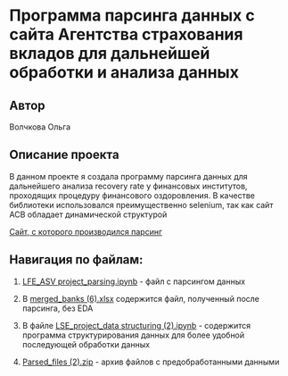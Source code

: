 # Программа парсинга данных с сайта Агентства страхования вкладов для дальнейшей обработки и анализа данных

## Автор

Волчкова Ольга

## Описание проекта

В данном проекте я создала программу парсинга данных для дальнейшего анализа recovery rate у финансовых институтов, проходящих процедуру финансового оздоровления. В качестве библиотеки использовался преимущественно selenium, так как сайт АСВ обладает динамической структурой

[Сайт, с которого производился парсинг](https://www.asv.org.ru/banks?category=insurance-event)
   
## Навигация по файлам:

1) [LFE_ASV project_parsing.ipynb](https://github.com/OVolchkova/ASV-project/blob/main/LFE_ASV%20project_parsing.ipynb) - файл с парсингом данных
   
2) В [merged_banks (6).xlsx](https://github.com/OVolchkova/ASV-project/blob/main/merged_banks%20(6).xlsx) содержится файл, полученный после парсинга, без EDA

3) В файле [LSE_project_data structuring (2).ipynb](https://github.com/OVolchkova/ASV-project/blob/main/LSE_project_data%20structuring%20(2).ipynb) - содержится программа структурирования данных для более удобной последующей обработки данных

4) [Parsed_files (2).zip](https://github.com/OVolchkova/ASV-project/blob/main/Parsed_files%20(2).zip) - архив файлов с предобработанными данными



